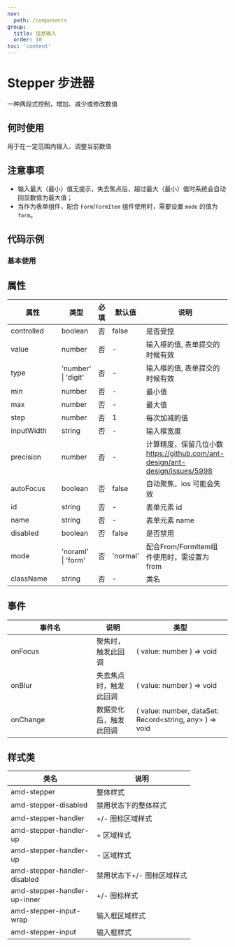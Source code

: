 ```yaml
---
nav:
  path: /components
group:
  title: 信息输入
  order: 10
toc: 'content'
---
```


# Stepper 步进器
一种两段式控制，增加、减少或修改数值
## 何时使用
用于在一定范围内输入、调整当前数值
## 注意事项
- 输入最大（最小）值无提示，失去焦点后，超过最大（最小）值时系统会自动回显数值为最大值；
- 当作为表单组件，配合 `Form`/`FormItem` 组件使用时，需要设置 `mode` 的值为 `form`。

## 代码示例
### 基本使用
<code src='../../demo/pages/Stepper'></code>



## 属性

| 属性 | 类型 | 必填 | 默认值 | 说明 |
| -----|-----|-----|-----|----- |
| controlled | boolean | 否 | false | 是否受控 |
| value | number | 否 | - | 输入框的值, 表单提交的时候有效 |
| type | 'number' &verbar; 'digit' | 否 | - | 输入框的值, 表单提交的时候有效 |
| min | number | 否 | - | 最小值 |
| max | number | 否 | - | 最大值 |
| step | number | 否 | 1 | 每次加减的值 |
| inputWidth | string | 否 | - | 输入框宽度 |
| precision | number | 否 | - | 计算精度，保留几位小数<br/>https://github.com/ant-design/ant-design/issues/5998 |
| autoFocus | boolean | 否 | false | 自动聚焦，ios 可能会失效 |
| id | string | 否 | - | 表单元素 id |
| name | string | 否 | - | 表单元素 name |
| disabled | boolean | 否 | false | 是否禁用 |
| mode | 'noraml' &verbar; 'form' | 否 | 'normal' | 配合From/FormItem组件使用时，需设置为 from |
| className | string | 否 | - | 类名 |

## 事件
| 事件名 | 说明 | 类型 |
| -----|-----|-----|
| onFocus | 聚焦时，触发此回调 | ( value: number ) => void  |
| onBlur | 失去焦点时，触发此回调 | ( value: number ) => void  |
| onChange | 数据变化后，触发此回调 | ( value: number, dataSet: Record<string, any> ) => void  |

## 样式类
| 类名 | 说明 |
| -----|-----|
| amd-stepper | 整体样式 |
| amd-stepper-disabled | 禁用状态下的整体样式 |
| amd-stepper-handler | +/- 图标区域样式 |
| amd-stepper-handler-up | + 区域样式 |
| amd-stepper-handler-up | - 区域样式 |
| amd-stepper-handler-disabled | 禁用状态下+/- 图标区域样式 |
| amd-stepper-handler-up-inner | +/- 图标样式 |
| amd-stepper-input-wrap | 输入框区域样式 |
| amd-stepper-input | 输入框样式 |

<style> 
table th:first-of-type { width: 180px; }
.__dumi-default-layout-content article table:first-of-type th:nth-of-type(2) {
    width: 140px;
}
.__dumi-default-layout-content article table:first-of-type th:nth-of-type(3) {
    width: 30px;
}
.__dumi-default-layout-content article table:first-of-type th:nth-of-type(4) {
    width: 50px;
}
</style> 
